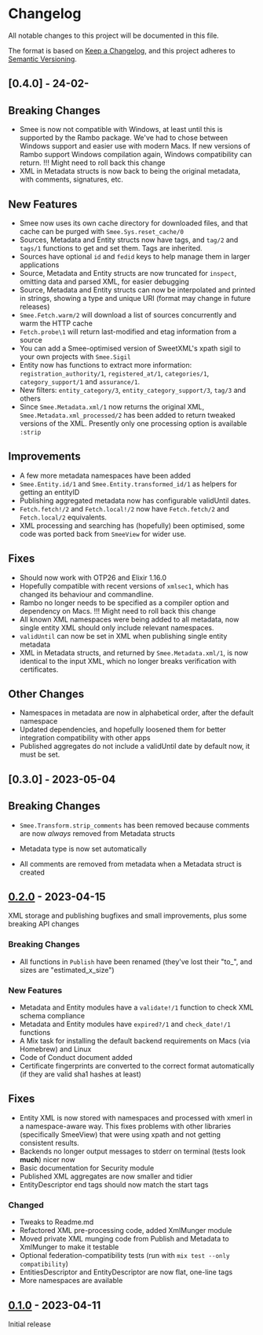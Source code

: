 # Changelog
All notable changes to this project will be documented in this file.

The format is based on [Keep a Changelog](https://keepachangelog.com/en/1.0.0/),
and this project adheres to [Semantic Versioning](https://semver.org/spec/v2.0.0.html).

## [0.4.0] - 24-02-

## Breaking Changes
- Smee is now not compatible with Windows, at least until this is supported by the Rambo package. We've had to chose between
  Windows support and easier use with modern Macs. If new versions of Rambo support Windows compilation again, Windows
  compatibility can return. !!! Might need to roll back this change
- XML in Metadata structs is now back to being the original metadata, with comments, signatures, etc.

## New Features
- Smee now uses its own cache directory for downloaded files, and that cache can be purged with `Smee.Sys.reset_cache/0`
- Sources, Metadata and Entity structs now have tags, and `tag/2` and `tags/1` functions to get and set them. Tags are inherited.
- Sources have optional `id` and `fedid` keys to help manage them in larger applications
- Source, Metadata and Entity structs are now truncated for `inspect`, omitting data and parsed XML, for easier debugging
- Source, Metadata and Entity structs can now be interpolated and printed in strings, showing a type and unique URI 
  (format may change in future releases)
- `Smee.Fetch.warm/2` will download a list of sources concurrently and warm the HTTP cache
- `Fetch.probe\1` will return last-modified and etag information from a source
- You can add a Smee-optimised version of SweetXML's xpath sigil to your own projects with `Smee.Sigil`
- Entity now has functions to extract more information: `registration_authority/1`, `registered_at/1`, `categories/1`,
  `category_support/1` and `assurance/1`.
- New filters: `entity_category/3`, `entity_category_support/3`, `tag/3` and others
- Since `Smee.Metadata.xml/1` now returns the original XML, `Smee.Metadata.xml_processed/2` has been added to return
  tweaked versions of the XML. Presently only one processing option is available `:strip`

## Improvements
- A few more metadata namespaces have been added
- `Smee.Entity.id/1` and `Smee.Entity.transformed_id/1` as helpers for getting an entityID 
- Publishing aggregated metadata now has configurable validUntil dates. 
- `Fetch.fetch!/2` and `Fetch.local!/2` now have `Fetch.fetch/2` and `Fetch.local/2` equivalents.
- XML processing and searching has (hopefully) been optimised, some code was ported back from `SmeeView` for wider use.

## Fixes
- Should now work with OTP26 and Elixir 1.16.0 
- Hopefully compatible with recent versions of `xmlsec1`, which has changed its behaviour and commandline.  
- Rambo no longer needs to be specified as a compiler option and dependency on Macs.  !!! Might need to roll back this change
- All known XML namespaces were being added to all metadata, now single entity XML should only include relevant namespaces.
- `validUntil` can now be set in XML when publishing single entity metadata
- XML in Metadata structs, and returned by `Smee.Metadata.xml/1`, is now identical to the input XML, which no longer 
  breaks verification with certificates. 

## Other Changes
- Namespaces in metadata are now in alphabetical order, after the default namespace
- Updated dependencies, and hopefully loosened them for better integration compatibility with other apps 
- Published aggregates do not include a validUntil date by default now, it must be set.


## [0.3.0] - 2023-05-04

## Breaking Changes
- `Smee.Transform.strip_comments` has been removed because comments are now *always* removed from Metadata structs

- Metadata type is now set automatically
- All comments are removed from metadata when a Metadata struct is created


## [0.2.0] - 2023-04-15
XML storage and publishing bugfixes and small improvements, plus some breaking API changes

### Breaking Changes
* All functions in `Publish` have been renamed (they've lost their "to_", and sizes are "estimated_x_size")

### New Features
- Metadata and Entity modules have a `validate!/1` function to check XML schema compliance
- Metadata and Entity modules have `expired?/1` and `check_date!/1` functions
- A Mix task for installing the default backend requirements on Macs (via Homebrew) and Linux
- Code of Conduct document added
- Certificate fingerprints are converted to the correct format automatically (if they are valid sha1 hashes at least)

## Fixes
- Entity XML is now stored with namespaces and processed with xmerl in a namespace-aware way. This fixes problems with
  other libraries (specifically SmeeView) that were using xpath and not getting consistent results.
- Backends no longer output messages to stderr on terminal (tests look **much**) nicer now
- Basic documentation for Security module
- Published XML aggregates are now smaller and tidier
- EntityDescriptor end tags should now match the start tags

### Changed
- Tweaks to Readme.md
- Refactored XML pre-processing code, added XmlMunger module
- Moved private XML munging code from Publish and Metadata to XmlMunger to make it testable
- Optional federation-compatibility tests (run with `mix test --only compatibility`)
- EntitiesDescriptor and EntityDescriptor are now flat, one-line tags
- More namespaces are available



## [0.1.0] - 2023-04-11
Initial release

[0.2.0]: https://github.com/Digital-Identity-Labs/smee/compare/0.1.0...0.2.0
[0.1.0]: https://github.com/Digital-Identity-Labs/smee/compare/releases/tag/0.1.0
